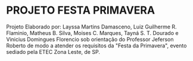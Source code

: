 <h1>PROJETO FESTA PRIMAVERA</h1>
<p>Projeto Elaborado por: Layssa Martins Damasceno, Luiz Guilherme R. Flaminio, Matheus B. Silva, Moises C. Marques, Tayná S. T. Dourado e Vinicius Domingues Florencio sob orientação do Professor Jeferson Roberto de modo a atender os requisitos da "Festa da Primavera", evento sediado pela ETEC Zona Leste, de SP.</p>
